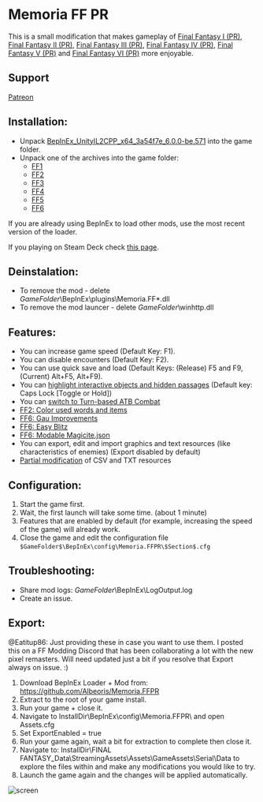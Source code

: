 # Memoria FF PR
This is a small modification that makes gameplay of [Final Fantasy I (PR)](https://store.steampowered.com/app/1173770/FINAL_FANTASY/), [Final Fantasy II (PR)](https://store.steampowered.com/app/1173780/FINAL_FANTASY_II/), [Final Fantasy III (PR)](https://store.steampowered.com/app/1173790/FINAL_FANTASY_III/), [Final Fantasy IV (PR)](https://store.steampowered.com/app/1173800/FINAL_FANTASY_IV/), [Final Fantasy V (PR)](https://store.steampowered.com/app/1173810/FINAL_FANTASY_V/) and [Final Fantasy VI (PR)](https://store.steampowered.com/app/1173820/FINAL_FANTASY_VI/) more enjoyable. 

## Support
[Patreon](https://www.patreon.com/Albeoris?fan_landing=true)

## Installation:
- Unpack [BepInEx_UnityIL2CPP_x64_3a54f7e_6.0.0-be.571](https://github.com/Albeoris/Memoria.FFPR/releases/download/v2022.07.16/BepInEx_UnityIL2CPP_x64_3a54f7e_6.0.0-be.571.zip) into the game folder.
- Unpack one of the archives into the game folder:
    - [FF1](https://github.com/Albeoris/Memoria.FFPR/releases/download/v2022.08.07/FF1_v2022.08.07.zip)
    - [FF2](https://github.com/Albeoris/Memoria.FFPR/releases/download/v2022.08.07/FF2_v2022.08.07.zip)
    - [FF3](https://github.com/Albeoris/Memoria.FFPR/releases/download/v2022.08.07/FF3_v2022.08.07.zip)
    - [FF4](https://github.com/Albeoris/Memoria.FFPR/releases/download/v2022.08.07/FF4_v2022.08.07.zip)
    - [FF5](https://github.com/Albeoris/Memoria.FFPR/releases/download/v2022.08.07/FF5_v2022.08.07.zip)
    - [FF6](https://github.com/Albeoris/Memoria.FFPR/releases/download/v2022.08.07/FF6_v2022.08.07.zip)

If you are already using BepInEx to load other mods, use the most recent version of the loader.

If you playing on Steam Deck check [this page](https://github.com/Albeoris/Memoria.FFPR/wiki/Steam-Deck).

## Deinstalation:
- To remove the mod - delete $GameFolder$\BepInEx\plugins\Memoria.FF*.dll
- To remove the mod launcer - delete $GameFolder$\winhttp.dll

## Features:

- You can increase game speed (Default Key: F1).
- You can disable encounters (Default Key: F2).
- You can use quick save and load (Default Keys: (Release) F5 and F9, (Current) Alt+F5, Alt+F9).
- You can [highlight interactive objects and hidden passages](https://github.com/Albeoris/Memoria.FFPR/wiki/Features-Highlighting) (Default key: Caps Lock [Toggle or Hold])
- You can [switch to Turn-based ATB Combat](https://github.com/Albeoris/Memoria.FFPR/wiki/Features-Turn-based-ATB-Combat)
- [FF2: Color used words and items](https://github.com/Albeoris/Memoria.FFPR/wiki/Features-FF2-Color-Secret-Words-and-Key-Items)
- [FF6: Gau Improvements](https://github.com/Albeoris/Memoria.FFPR/wiki/Features-FF2-Gau-Improvements)
- [FF6: Easy Blitz](https://github.com/Albeoris/Memoria.FFPR/wiki/Features-FF2-Easy-Blitz)
- [FF6: Modable Magicite.json](https://github.com/Albeoris/Memoria.FFPR/issues/27#issuecomment-1186271402)
- You can export, edit and import graphics and text resources (like characteristics of enemies) (Export disabled by default)
- [Partial modification](https://github.com/Albeoris/Memoria.FFPR/wiki/Features-Mods) of CSV and TXT resources

## Configuration:

1. Start the game first.
2. Wait, the first launch will take some time. (about 1 minute)
3. Features that are enabled by default (for example, increasing the speed of the game) will already work.
4. Close the game and edit the configuration file `$GameFolder$\BepInEx\config\Memoria.FFPR\$Section$.cfg`

## Troubleshooting:

- Share mod logs: $GameFolder$\BepInEx\LogOutput.log
- Create an issue.

## Export:

@Eatitup86:
Just providing these in case you want to use them. I posted this on a FF Modding Discord that has been collaborating a lot with the new pixel remasters. Will need updated just a bit if you resolve that Export always on issue. :)

1. Download BepInEx Loader + Mod from: https://github.com/Albeoris/Memoria.FFPR
2. Extract to the root of your game install.
3. Run your game + close it.
4. Navigate to InstallDir\BepInEx\config\Memoria.FFPR\ and open Assets.cfg
5. Set ExportEnabled = true
6. Run your game again, wait a bit for extraction to complete then close it.
7. Navigate to: InstallDir\FINAL FANTASY_Data\StreamingAssets\Assets\GameAssets\Serial\Data to explore the files within and make any modifications you would like to try.
8. Launch the game again and the changes will be applied automatically.


![screen](https://i.imgur.com/1IrVylI.png)

